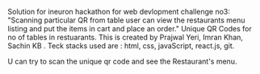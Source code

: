 Solution for ineuron hackathon for web devlopment challenge no3:
"Scanning particular QR from table user can view the restaurants menu listing and put the items in cart and place an order."
Unique QR Codes for no of tables in restuarants.
This is created by Prajwal Yeri, Imran Khan, Sachin KB .
 Teck stacks used are :
              html,
              css,
              javaScript,
              react.js,
              git.

U can  try to scan the unique qr code and see the Restaurant's menu.               
